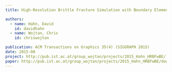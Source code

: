 ```yaml
---
title: High-Resolution Brittle Fracture Simulation with Boundary Elements

authors:
  - name: Hahn, David
    id: davidhahn
  - name: Wojtan, Chris
    id: chriswojtan

publication: ACM Transactions on Graphics 35(4) (SIGGRAPH 2015)
date: 2015-08
project: http://pub.ist.ac.at/group_wojtan/projects/2015_Hahn_HRBFwBE/
paper: http://pub.ist.ac.at/group_wojtan/projects/2015_Hahn_HRBFwBE/download/FractureBEM.pdf
---
```

